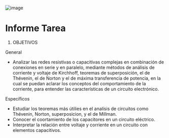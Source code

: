 ![image](https://user-images.githubusercontent.com/84390820/126413889-e0c11045-4b94-4a80-89f4-e7bbe829ac16.png)

# Informe Tarea

1. OBJETIVOS

General 

* Analizar las redes resistivas o capacitivas complejas en combinación de conexiones en serie y en paralelo, mediante métodos de análisis de corriente y voltaje de Kirchhoff, teoremas de superposición, el de Thévenin, el de Norton y el de máxima transferencia de potencia, en la cual se puedan aclarar los conceptos del comportamiento de la corriente, para entender las características de un circuito electrónico.

Específicos

* Estudiar los teoremas más útilies en el analísis de circuitos como Thévenin, Norton, superposicion, y el de Millman. 
* Conocer el coortamiento de los capacitores en un circuito eléctrico.
* Interpretar la relación entre voltaje y corriente en un circuito con elementos capacitivos. 

